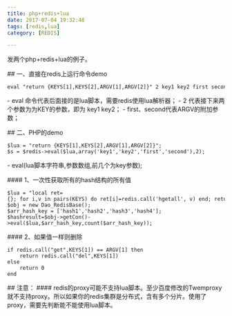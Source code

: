 ```yaml
---
title: php+redis+lua
date: 2017-07-04 19:32:48
tags: [redis,lua]
category: [REDIS]

---
```


发两个php+redis+lua的例子。
<!--more-->

## 一、直接在redis上运行命令demo
```
eval "return {KEYS[1],KEYS[2],ARGV[1],ARGV[2]}" 2 key1 key2 first second
```
- eval 命令代表后面接的是lua脚本，需要redis使用lua解析器；
- 2 代表接下来两个参数为为KEY的参数，即为 key1 key2；
- first、second代表ARGV的附加参数；

## 二、PHP的demo
```
$lua = "return {KEYS[1],KEYS[2],ARGV[1],ARGV[2]}";
$s = $redis->eval($lua,array('key1','key2','first','second'),2);
```
- eval(lua脚本字符串,参数数组,前几个为key参数);

#### 1、一次性获取所有的hash结构的所有值
```
$lua = "local ret={}; for i,v in pairs(KEYS) do ret[i]=redis.call('hgetall', v) end; return ret";
$obj = new Dao_RedisBase();
$arr_hash_key = ['hash1','hash2','hash3','hash4'];
$hashresult=$obj->getCon()->eval($lua,$arr_hash_key,count($arr_hash_key));
```

#### 2、如果值一样则删除
```
if redis.call("get",KEYS[1]) == ARGV[1] then
    return redis.call("del",KEYS[1])
else
    return 0
end
```

## 注意：
#### redis的proxy可能不支持lua脚本。至少百度修改的Twemproxy就不支持proxy。所以如果你的redis集群是分布式，含有多个分片。使用了proxy，需要先判断能不能使用lua脚本。
